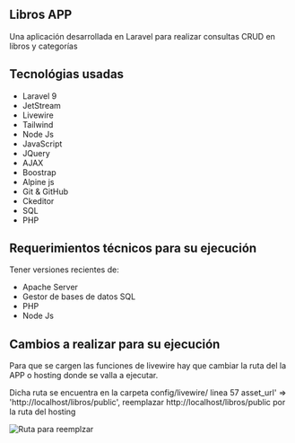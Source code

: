 ## Libros APP
Una aplicación desarrollada en Laravel para realizar consultas CRUD en libros y categorías

## Tecnológias usadas
- Laravel 9
- JetStream
- Livewire
- Tailwind
- Node Js
- JavaScript
- JQuery
- AJAX
- Boostrap
- Alpine js
- Git & GitHub
- Ckeditor
- SQL
- PHP

## Requerimientos técnicos para su ejecución
Tener versiones recientes de:

- Apache Server
- Gestor de bases de datos SQL
- PHP
- Node Js

## Cambios a realizar para su ejecución
Para que se cargen las funciones de livewire hay que cambiar la ruta del la APP o hosting
donde se valla a ejecutar.

Dicha ruta se encuentra en la carpeta config/livewire/ linea 57 asset_url' => 'http://localhost/libros/public',
reemplazar http://localhost/libros/public por la ruta del hosting

![Ruta para reemplzar ](image.png) 


